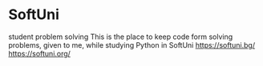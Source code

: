 # SoftUni
student problem solving
This is the place to keep code form solving problems, given to me, while studying Python in SoftUni
https://softuni.bg/
https://softuni.org/
